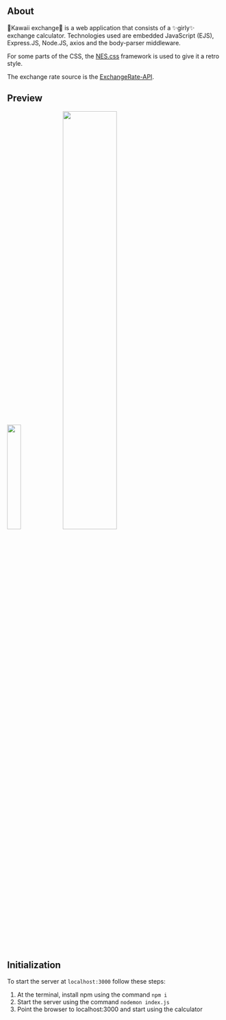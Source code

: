 ## About
  🎀Kawaii exchange🎀 is a web application that consists of a ✨girly✨ exchange calculator. Technologies used are embedded JavaScript (EJS), Express.JS, Node.JS, axios and the body-parser middleware. 
  
  For some parts of the CSS, the [NES.css] framework is used to give it a retro style. 
  
  The exchange rate source is the [ExchangeRate-API].

## Preview 

<img src="https://github.com/user-attachments/assets/f9822cfd-fbcc-4226-a384-061b2cb9e54d" width=25% height=25%>

<img src="https://github.com/user-attachments/assets/57d869a8-b0de-42b8-a4e6-52f0df469809" width=50% height=50%>

## Initialization
To start the server at ``localhost:3000`` follow these steps:

1. At the terminal, install npm using the command `npm i`
2. Start the server using the command `nodemon index.js`
3. Point the browser to localhost:3000 and start using the calculator

[NES.css]: <https://nostalgic-css.github.io/NES.css/>
[ExchangeRate-API]: <https://www.exchangerate-api.com/>
